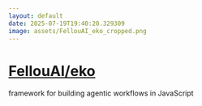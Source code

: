 ```yaml
---
layout: default
date: 2025-07-19T19:40:20.329309
image: assets/FellouAI_eko_cropped.png
---
```


# [FellouAI/eko](https://github.com/FellouAI/eko)

framework for building agentic workflows in JavaScript

